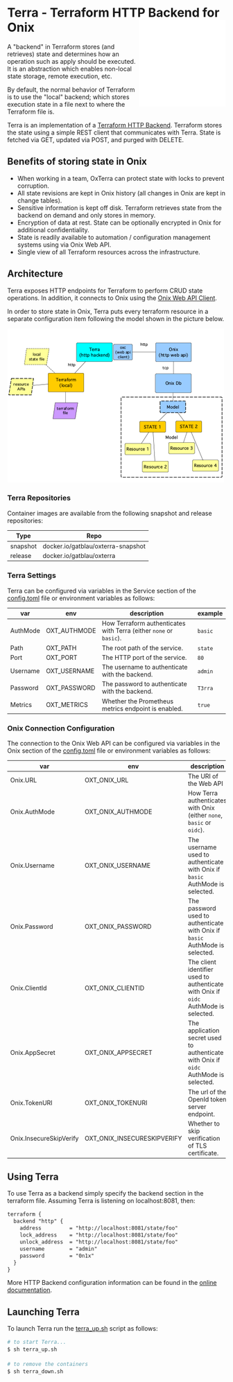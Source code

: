 # Terra - Terraform HTTP Backend for Onix <img src="../../docs/pics/ox.png" width="200" height="200" align="right">

A "backend" in Terraform stores (and retrieves) state and determines how an operation such as apply should be executed. It is an abstraction which enables non-local state storage, remote execution, etc.

By default, the normal behavior of Terraform is to use the "local" backend; which stores execution state in a file next to where the Terraform file is.

Terra is an implementation of a [Terraform HTTP Backend](https://www.terraform.io/docs/backends/types/http.html).
Terraform stores the state using a simple REST client that communicates with Terra.
State is fetched via GET, updated via POST, and purged with DELETE.

## Benefits of storing state in Onix

- When working in a team, OxTerra can protect state with locks to prevent corruption.
- All state revisions are kept in Onix history (all changes in Onix are kept in change tables).
- Sensitive information is kept off disk. Terraform retrieves state from the backend on demand and only stores in memory.
- Encryption of data at rest. State can be optionally encrypted in Onix for additional confidentiality.
- State is readily available to automation / configuration management systems using via Onix Web API.
- Single view of all Terraform resources across the infrastructure.

## Architecture

Terra exposes HTTP endpoints for Terraform to perform CRUD state operations. In addition, it connects to Onix using the [Onix Web API Client](https://github.com/gatblau/oxc).

In order to store state in Onix, Terra puts every terraform resource in a separate configuration item following the model shown in the picture below.

![Terra](docs/terra.png)

### Terra Repositories

Container images are available from the following snapshot and release repositories:

| Type | Repo |
|---|---|
| snapshot | docker.io/gatblau/oxterra-snapshot |
| release | docker.io/gatblau/oxterra |

### Terra Settings

Terra can be configured via variables in the Service section of the [config.toml](config.toml) file or environment variables as follows:

| var | env | description | example |
|---|---|---|---|
| AuthMode | OXT_AUTHMODE | How Terraform authenticates with Terra (either `none` or `basic`). | `basic` |
| Path | OXT_PATH | The root path of the service. | `state` |
| Port | OXT_PORT | The HTTP port of the service. | `80` |
| Username | OXT_USERNAME | The username to authenticate with the backend. | `admin` |
| Password | OXT_PASSWORD | The password to authenticate with the backend. | `T3rra` |
| Metrics | OXT_METRICS | Whether the Prometheus metrics endpoint is enabled. | `true` |

### Onix Connection Configuration

The connection to the Onix Web API can be configured via variables in the Onix section of the [config.toml](config.toml) file or environment variables as follows:

| var | env | description | example |
|---|---|---|---|
| Onix.URL | OXT_ONIX_URL | The URI of the Web API | `http://localhost:8080` |
| Onix.AuthMode | OXT_ONIX_AUTHMODE | How Terra authenticates with Onix (either `none`, `basic` or `oidc`). | `basic` |
| Onix.Username | OXT_ONIX_USERNAME | The username used to authenticate with Onix if `basic` AuthMode is selected. | `admin` |
| Onix.Password | OXT_ONIX_PASSWORD | The password used to authenticate with Onix if `basic` AuthMode is selected. | `0n1x` |
| Onix.ClientId | OXT_ONIX_CLIENTID | The client identifier used to authenticate with Onix if `oidc` AuthMode is selected. | long character string |
| Onix.AppSecret | OXT_ONIX_APPSECRET | The application secret used to authenticate with Onix if `oidc` AuthMode is selected. | long character string |
| Onix.TokenURI | OXT_ONIX_TOKENURI | The url of the OpenId token server endpoint. | `https://token-server.com/oauth2/default/v1/token)` |
| Onix.InsecureSkipVerify | OXT_ONIX_INSECURESKIPVERIFY | Whether to skip verification of TLS certificate. | `false` |

## Using Terra

To use Terra as a backend simply specify the backend section in the terraform file.
Assuming Terra is listening on localhost:8081, then:

```hcl-terraform
terraform {
  backend "http" {
    address         = "http://localhost:8081/state/foo"
    lock_address    = "http://localhost:8081/state/foo"
    unlock_address  = "http://localhost:8081/state/foo"
    username        = "admin"
    password        = "0n1x"
  }
}
```

More HTTP Backend configuration information can be found in the [online documentation](https://www.terraform.io/docs/backends/types/http.html#configuration-variables).

## Launching Terra

To launch Terra run the [terra_up.sh](terra_up.sh) script as follows:

```bash
# to start Terra...
$ sh terra_up.sh

# to remove the containers
$ sh terra_down.sh
```
